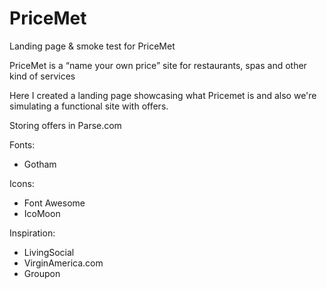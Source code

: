 # PriceMet
Landing page & smoke test for PriceMet

PriceMet is a “name your own price” site for restaurants, spas and other kind of services

Here I created a landing page showcasing what Pricemet is and also we're simulating a functional site with offers.


Storing offers in Parse.com

Fonts:
 - Gotham
 
 Icons:
 - Font Awesome
 - IcoMoon
 
 
 
 Inspiration:
 - LivingSocial
 - VirginAmerica.com
 - Groupon
 
 
